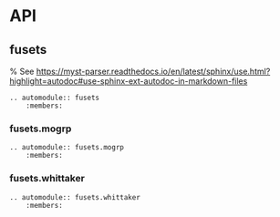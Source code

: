 # API

## fusets

% See https://myst-parser.readthedocs.io/en/latest/sphinx/use.html?highlight=autodoc#use-sphinx-ext-autodoc-in-markdown-files

```{eval-rst}
.. automodule:: fusets
    :members:

```

### fusets.mogrp

```{eval-rst}
.. automodule:: fusets.mogrp
    :members:

```

### fusets.whittaker

```{eval-rst}
.. automodule:: fusets.whittaker
    :members:
```